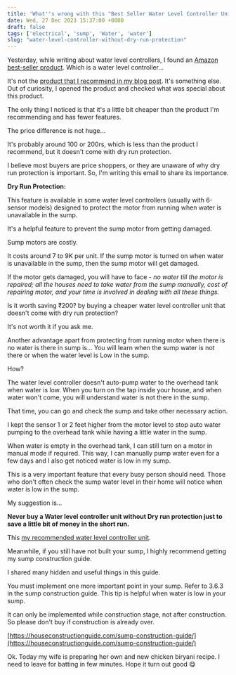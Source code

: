```yaml
---
title: 'What''s wrong with this "Best Seller Water Level Controller Unit."'
date: Wed, 27 Dec 2023 15:37:00 +0000
draft: false
tags: ['electrical', 'sump', 'Water', 'water']
slug: "water-level-controller-without-dry-run-protection"
---
```


Yesterday, while writing about water level controllers, I found an [Amazon best-seller product](https://www.amazon.in/dp/B07D8YRLQX?&linkCode=ll1&tag=newsite0003-21&linkId=02e492481c3206a928292cf3796aee89&language=en_IN&ref_=as_li_ss_tl). Which is a water level controller…

It's not the [product that I recommend in my blog post](https://houseconstructionguide.com/water-level-controller-guide/). It's something else. Out of curiosity, I opened the product and checked what was special about this product.

The only thing I noticed is that it's a little bit cheaper than the product I'm recommending and has fewer features.

The price difference is not huge…

It's probably around 100 or 200rs, which is less than the product I recommend, but it doesn't come with dry run protection.

I believe most buyers are price shoppers, or they are unaware of why dry run protection is important. So, I'm writing this email to share its importance.

**Dry Run Protection:**

This feature is available in some water level controllers (usually with 6-sensor models) designed to protect the motor from running when water is unavailable in the sump.

It's a helpful feature to prevent the sump motor from getting damaged.

Sump motors are costly.

It costs around 7 to 9K per unit. If the sump motor is turned on when water is unavailable in the sump, then the sump motor will get damaged. 

If the motor gets damaged, you will have to face - _no water till the motor is repaired; all the houses need to take water from the sump manually, cost of repairing motor, and your time is involved in dealing with all these things._

Is it worth saving ₹200? by buying a cheaper water level controller unit that doesn't come with dry run protection?

It's not worth it if you ask me.

Another advantage apart from protecting from running motor when there is no water is there in sump is… You will learn when the sump water is not there or when the water level is Low in the sump.

How?

The water level controller doesn't auto-pump water to the overhead tank when water is low. When you turn on the tap inside your house, and when water won't come, you will understand water is not there in the sump.

That time, you can go and check the sump and take other necessary action.

I kept the sensor 1 or 2 feet higher from the motor level to stop auto water pumping to the overhead tank while having a little water in the sump.

When water is empty in the overhead tank, I can still turn on a motor in manual mode if required. This way, I can manually pump water even for a few days and I also get noticed water is low in my sump.

This is a very important feature that every busy person should need. Those who don't often check the sump water level in their home will notice when water is low in the sump.

My suggestion is…

**Never buy a Water level controller unit without Dry run protection just to save a little bit of money in the short run.**

This [my recommended water level controller unit](https://www.amazon.in/gp/product/B07P9JWHSZ?&linkCode=ll1&tag=newsite0003-21&linkId=195f2d42e28d48aa202264714c6991c5&language=en_IN&ref_=as_li_ss_tl).

Meanwhile, if you still have not built your sump, I highly recommend getting my sump construction guide.

I shared many hidden and useful things in this guide.

You must implement one more important point in your sump. Refer to 3.6.3 in the sump construction guide. This tip is helpful when water is low in your sump.

It can only be implemented while construction stage, not after construction. So please don't buy if construction is already over.

[https://houseconstructionguide.com/sump-construction-guide/](https://houseconstructionguide.com/sump-construction-guide/)

Ok. Today my wife is preparing her own and new chicken biryani recipe. I need to leave for batting in few minutes. Hope it turn out good 😋